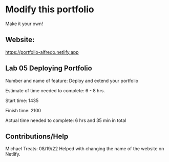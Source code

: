 # Modify this portfolio

Make it your own! 

## Website:
https://portfolio-alfredo.netlify.app

## Lab 05 Deploying Portfolio

Number and name of feature: Deploy and extend your portfolio

Estimate of time needed to complete: 6 - 8 hrs.

Start time: 1435

Finish time: 2100

Actual time needed to complete: 6 hrs and 35 min in total

## Contributions/Help

Michael Treats:
  08/19/22 Helped with changing the name of the website on Netlify.

